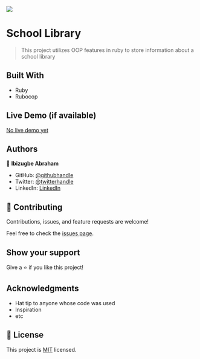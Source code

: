 ![](https://img.shields.io/badge/Microverse-blueviolet)

# School Library

> This project utilizes OOP features in ruby to store information about a school library

## Built With

- Ruby
- Rubocop

## Live Demo (if available)

[No live demo yet](https://livedemo.com)

## Authors

👤 **Ibizugbe Abraham**

- GitHub: [@githubhandle](https://github.com/ibizugbe)
- Twitter: [@twitterhandle](https://twitter.com/abrahamibizugbe)
- LinkedIn: [LinkedIn](https://linkedin.com/in/abrahamibizugbe)

## 🤝 Contributing

Contributions, issues, and feature requests are welcome!

Feel free to check the [issues page](../../issues/).

## Show your support

Give a ⭐️ if you like this project!

## Acknowledgments

- Hat tip to anyone whose code was used
- Inspiration
- etc

## 📝 License

This project is [MIT](./LICENSE) licensed.
